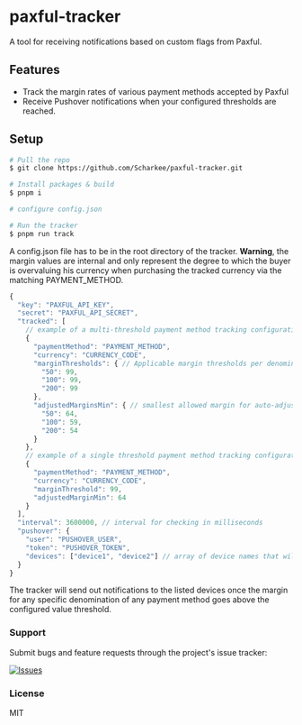 # paxful-tracker

A tool for receiving notifications based on custom flags from Paxful.

## Features

- Track the margin rates of various payment methods accepted by Paxful
- Receive Pushover notifications when your configured thresholds are reached.

## Setup

```bash
# Pull the repo
$ git clone https://github.com/Scharkee/paxful-tracker.git

# Install packages & build
$ pnpm i

# configure config.json

# Run the tracker
$ pnpm run track
```

A config.json file has to be in the root directory of the tracker. **Warning**, the margin values are internal and only represent the degree to which the buyer is overvaluing his currency when purchasing the tracked currency via the matching PAYMENT_METHOD.

```javascript
{
  "key": "PAXFUL_API_KEY",
  "secret": "PAXFUL_API_SECRET",
  "tracked": [
    // example of a multi-threshold payment method tracking configuration
    {
      "paymentMethod": "PAYMENT_METHOD",
      "currency": "CURRENCY_CODE",
      "marginThresholds": { // Applicable margin thresholds per denomination of the selected payment method
        "50": 99,
        "100": 99,
        "200": 99
      },
      "adjustedMarginsMin": { // smallest allowed margin for auto-adjusting
        "50": 64,
        "100": 59,
        "200": 54
      }
    },
    // example of a single threshold payment method tracking configuration
    {
      "paymentMethod": "PAYMENT_METHOD",
      "currency": "CURRENCY_CODE",
      "marginThreshold": 99,
      "adjustedMarginMin": 64
    }
  ],
  "interval": 3600000, // interval for checking in milliseconds
  "pushover": {
    "user": "PUSHOVER_USER",
    "token": "PUSHOVER_TOKEN",
    "devices": ["device1", "device2"] // array of device names that will be notified
  }
}
```

The tracker will send out notifications to the listed devices once the margin for any specific denomination of any payment method goes above the configured value threshold.

### Support

Submit bugs and feature requests through the project's issue tracker:

[![Issues](http://img.shields.io/github/issues/Scharkee/paxful-tracker.svg)](https://github.com/Scharkee/paxful-tracker/issues)

### License

MIT
